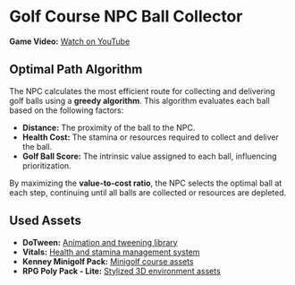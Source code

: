 <h1>Golf Course NPC Ball Collector</h1>
    <p>
        <strong>Game Video:</strong> 
        <a href="https://www.youtube.com/watch?v=lvfPgRUt_Lw" target="_blank">Watch on YouTube</a>
    </p>

<h2>Optimal Path Algorithm</h2>
    <p>
        The NPC calculates the most efficient route for collecting and delivering golf balls using a <strong>greedy algorithm</strong>. This algorithm evaluates each ball based on the following factors:
    </p>
    <ul>
        <li><strong>Distance:</strong> The proximity of the ball to the NPC.</li>
        <li><strong>Health Cost:</strong> The stamina or resources required to collect and deliver the ball.</li>
        <li><strong>Golf Ball Score:</strong> The intrinsic value assigned to each ball, influencing prioritization.</li>
    </ul>
    <p>
        By maximizing the <strong>value-to-cost ratio</strong>, the NPC selects the optimal ball at each step, continuing until all balls are collected or resources are depleted.
    </p>
<h2>Used Assets</h2>
<ul>
    <li>
        <strong>DoTween:</strong> 
        <a href="https://assetstore.unity.com/packages/tools/animation/dotween-hotween-v2-27676" target="_blank">
            Animation and tweening library
        </a>
    </li>
    <li>
        <strong>Vitals:</strong> 
        <a href="https://assetstore.unity.com/packages/tools/utilities/vitals-health-and-stamina-system-247422" target="_blank">
            Health and stamina management system
        </a>
    </li>
    <li>
        <strong>Kenney Minigolf Pack:</strong> 
        <a href="https://kenney.nl/assets/minigolf-kit" target="_blank">
            Minigolf course assets
        </a>
    </li>
    <li>
        <strong>RPG Poly Pack - Lite:</strong> 
        <a href="https://assetstore.unity.com/packages/3d/environments/landscapes/rpg-poly-pack-lite-148410" target="_blank">
            Stylized 3D environment assets
        </a>
    </li>
</ul>
